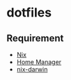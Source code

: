 # dotfiles

## Requirement
- [Nix](https://nixos.org/download.html#nix-install-macos "Nix")
- [Home Manager](https://github.com/nix-community/home-manager "Home Manager")
- [nix-darwin](https://github.com/LnL7/nix-darwin "nix-darwin")